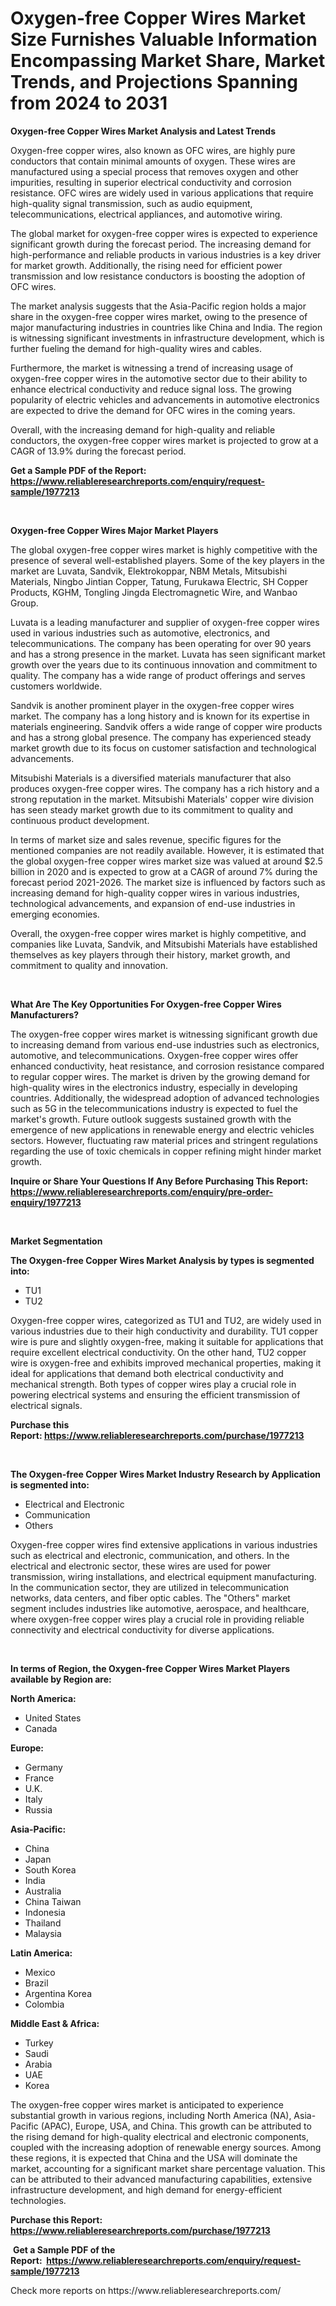 <p><h1>Oxygen-free Copper Wires Market Size Furnishes Valuable Information Encompassing Market Share, Market Trends, and Projections Spanning from 2024 to 2031</h1></p><p><strong>Oxygen-free Copper Wires Market Analysis and Latest Trends</strong></p>
<p><p>Oxygen-free copper wires, also known as OFC wires, are highly pure conductors that contain minimal amounts of oxygen. These wires are manufactured using a special process that removes oxygen and other impurities, resulting in superior electrical conductivity and corrosion resistance. OFC wires are widely used in various applications that require high-quality signal transmission, such as audio equipment, telecommunications, electrical appliances, and automotive wiring.</p><p>The global market for oxygen-free copper wires is expected to experience significant growth during the forecast period. The increasing demand for high-performance and reliable products in various industries is a key driver for market growth. Additionally, the rising need for efficient power transmission and low resistance conductors is boosting the adoption of OFC wires.</p><p>The market analysis suggests that the Asia-Pacific region holds a major share in the oxygen-free copper wires market, owing to the presence of major manufacturing industries in countries like China and India. The region is witnessing significant investments in infrastructure development, which is further fueling the demand for high-quality wires and cables.</p><p>Furthermore, the market is witnessing a trend of increasing usage of oxygen-free copper wires in the automotive sector due to their ability to enhance electrical conductivity and reduce signal loss. The growing popularity of electric vehicles and advancements in automotive electronics are expected to drive the demand for OFC wires in the coming years.</p><p>Overall, with the increasing demand for high-quality and reliable conductors, the oxygen-free copper wires market is projected to grow at a CAGR of 13.9% during the forecast period.</p></p>
<p><strong>Get a Sample PDF of the Report:&nbsp; <a href="https://www.reliableresearchreports.com/enquiry/request-sample/1977213">https://www.reliableresearchreports.com/enquiry/request-sample/1977213</a></strong></p>
<p>&nbsp;</p>
<p><strong>Oxygen-free Copper Wires Major Market Players</strong></p>
<p><p>The global oxygen-free copper wires market is highly competitive with the presence of several well-established players. Some of the key players in the market are Luvata, Sandvik, Elektrokoppar, NBM Metals, Mitsubishi Materials, Ningbo Jintian Copper, Tatung, Furukawa Electric, SH Copper Products, KGHM, Tongling Jingda Electromagnetic Wire, and Wanbao Group.</p><p>Luvata is a leading manufacturer and supplier of oxygen-free copper wires used in various industries such as automotive, electronics, and telecommunications. The company has been operating for over 90 years and has a strong presence in the market. Luvata has seen significant market growth over the years due to its continuous innovation and commitment to quality. The company has a wide range of product offerings and serves customers worldwide.</p><p>Sandvik is another prominent player in the oxygen-free copper wires market. The company has a long history and is known for its expertise in materials engineering. Sandvik offers a wide range of copper wire products and has a strong global presence. The company has experienced steady market growth due to its focus on customer satisfaction and technological advancements.</p><p>Mitsubishi Materials is a diversified materials manufacturer that also produces oxygen-free copper wires. The company has a rich history and a strong reputation in the market. Mitsubishi Materials' copper wire division has seen steady market growth due to its commitment to quality and continuous product development.</p><p>In terms of market size and sales revenue, specific figures for the mentioned companies are not readily available. However, it is estimated that the global oxygen-free copper wires market size was valued at around $2.5 billion in 2020 and is expected to grow at a CAGR of around 7% during the forecast period 2021-2026. The market size is influenced by factors such as increasing demand for high-quality copper wires in various industries, technological advancements, and expansion of end-use industries in emerging economies.</p><p>Overall, the oxygen-free copper wires market is highly competitive, and companies like Luvata, Sandvik, and Mitsubishi Materials have established themselves as key players through their history, market growth, and commitment to quality and innovation.</p></p>
<p>&nbsp;</p>
<p><strong>What Are The Key Opportunities For Oxygen-free Copper Wires Manufacturers?</strong></p>
<p><p>The oxygen-free copper wires market is witnessing significant growth due to increasing demand from various end-use industries such as electronics, automotive, and telecommunications. Oxygen-free copper wires offer enhanced conductivity, heat resistance, and corrosion resistance compared to regular copper wires. The market is driven by the growing demand for high-quality wires in the electronics industry, especially in developing countries. Additionally, the widespread adoption of advanced technologies such as 5G in the telecommunications industry is expected to fuel the market's growth. Future outlook suggests sustained growth with the emergence of new applications in renewable energy and electric vehicles sectors. However, fluctuating raw material prices and stringent regulations regarding the use of toxic chemicals in copper refining might hinder market growth.</p></p>
<p><strong>Inquire or Share Your Questions If Any Before Purchasing This Report: <a href="https://www.reliableresearchreports.com/enquiry/pre-order-enquiry/1977213">https://www.reliableresearchreports.com/enquiry/pre-order-enquiry/1977213</a></strong></p>
<p>&nbsp;</p>
<p><strong>Market Segmentation</strong></p>
<p><strong>The Oxygen-free Copper Wires Market Analysis by types is segmented into:</strong></p>
<p><ul><li>TU1</li><li>TU2</li></ul></p>
<p><p>Oxygen-free copper wires, categorized as TU1 and TU2, are widely used in various industries due to their high conductivity and durability. TU1 copper wire is pure and slightly oxygen-free, making it suitable for applications that require excellent electrical conductivity. On the other hand, TU2 copper wire is oxygen-free and exhibits improved mechanical properties, making it ideal for applications that demand both electrical conductivity and mechanical strength. Both types of copper wires play a crucial role in powering electrical systems and ensuring the efficient transmission of electrical signals.</p></p>
<p><strong>Purchase this Report:&nbsp;<a href="https://www.reliableresearchreports.com/purchase/1977213">https://www.reliableresearchreports.com/purchase/1977213</a></strong></p>
<p>&nbsp;</p>
<p><strong>The Oxygen-free Copper Wires Market Industry Research by Application is segmented into:</strong></p>
<p><ul><li>Electrical and Electronic</li><li>Communication</li><li>Others</li></ul></p>
<p><p>Oxygen-free copper wires find extensive applications in various industries such as electrical and electronic, communication, and others. In the electrical and electronic sector, these wires are used for power transmission, wiring installations, and electrical equipment manufacturing. In the communication sector, they are utilized in telecommunication networks, data centers, and fiber optic cables. The "Others" market segment includes industries like automotive, aerospace, and healthcare, where oxygen-free copper wires play a crucial role in providing reliable connectivity and electrical conductivity for diverse applications.</p></p>
<p>&nbsp;</p>
<p><strong>In terms of Region, the Oxygen-free Copper Wires Market Players available by Region are:</strong></p>
<p>
    <p> <strong> North America: </strong>
        <ul>
            <li>United States</li>
            <li>Canada</li>
        </ul>
        </p> 
    <p> <strong> Europe: </strong>
        <ul>
            <li>Germany</li>
            <li>France</li>
            <li>U.K.</li>
            <li>Italy</li>
            <li>Russia</li>
        </ul>
        </p> 
    <p> <strong> Asia-Pacific: </strong>
        <ul>
            <li>China</li>
            <li>Japan</li>
            <li>South Korea</li>
            <li>India</li>
            <li>Australia</li>
            <li>China Taiwan</li>
            <li>Indonesia</li>
            <li>Thailand</li>
            <li>Malaysia</li>
        </ul>
        </p> 
    <p> <strong> Latin America: </strong>
        <ul>
            <li>Mexico</li>
            <li>Brazil</li>
            <li>Argentina Korea</li>
            <li>Colombia</li>
        </ul>
        </p> 
    <p> <strong> Middle East & Africa: </strong>
        <ul>
            <li>Turkey</li>
            <li>Saudi</li>
            <li>Arabia</li>
            <li>UAE</li>
            <li>Korea</li>
        </ul>
    </p>
    </p>
<p><p>The oxygen-free copper wires market is anticipated to experience substantial growth in various regions, including North America (NA), Asia-Pacific (APAC), Europe, USA, and China. This growth can be attributed to the rising demand for high-quality electrical and electronic components, coupled with the increasing adoption of renewable energy sources. Among these regions, it is expected that China and the USA will dominate the market, accounting for a significant market share percentage valuation. This can be attributed to their advanced manufacturing capabilities, extensive infrastructure development, and high demand for energy-efficient technologies.</p></p>
<p><strong>Purchase this Report: <a href="https://www.reliableresearchreports.com/purchase/1977213">https://www.reliableresearchreports.com/purchase/1977213</a></strong></p>
<p>&nbsp;<strong>Get a Sample PDF of the Report:&nbsp;&nbsp;<a href="https://www.reliableresearchreports.com/enquiry/request-sample/1977213">https://www.reliableresearchreports.com/enquiry/request-sample/1977213</a></strong></p>
<p><strong></strong></p>
<p>Check more reports on https://www.reliableresearchreports.com/</p>